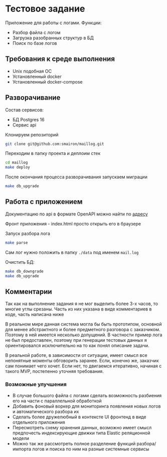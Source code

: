 # Тестовое задание

Приложение для работы с логами. Функции:

- Разбор файла с логом
- Загрузка разобранных структур в БД
- Поиск по базе логов

## Требования к среде выполнения

- Unix подобная ОС
- Установленный docker
- Установленный docker-compose

## Разворачивание

Состав сервисов:

- БД Postgres 16
- Сервис api

Клонируем репозиторий

```bash
git clone git@github.com:smairon/maillog.git
```

Переходим в папку проекта и деплоим стек

 ```bash
 cd maillog
 make deploy
 ```

После окончания процесса разворачивания запускаем миграции

```bash
make db_upgrade
```

## Работа с приложением

Документацию по api в формате OpenAPI можно найти по [адресу](http://localhost:30060/docs)

Фронт приложения - index.html просто открыть его в браузере

Запуск разбора лога

```bash
make parse
```

Сам лог нужно положить в папку `./data`  под именем `mail.log`

Очистить БД:

```bash
make db_downgrade
make db_upgrade
```

## Комментарии

Так как на выполнение задания я не мог выделить более 3-х часов, то многие углы срезаны.
Часть из них указана в виде комментариев в коде, часть написана ниже

В реальном мире данная система могла бы быть прототипом,
основной для менее абстрактного и более предметного разговора с заказчиком.
Поэтому в ней имеется несколько допущений. В частности пример лога не был предоставлен,
поэтому при генерации тестовых данных я ориентировался исключительно на то как понял описание задачи.

В реальной работе, в зависимости от ситуации, имеет смысл все непонятные моменты обговорить заранее.
Если, конечно же, заказчик сам понимает чего хочет. Если нет, то двигаемся итеративно, начиная с такого MVP,
постепенно уточняя требования.

### Возможные улучшения

- В случае большого файла с логами сделать возможность разбиения его на части с параллельной обработкой
- Добавить фоновый воркер для мониторинга появления новых логов и автоматического разбора их
- Сделать более дружелюбный в контексте UI фронтенд в виде отдельного приложения
- Пересмотреть схему хранения данных, возможно имеет смысл предпочесть индексирующие движки типа Elastic реляционной
  модели
- Можно так же рассмотреть полное разделение функций разбора/импорта логов и поиска по ним на разные системные сервисы
